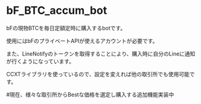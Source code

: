 # bF_BTC_accum_bot
bFの現物BTCを毎日定額定時に購入するbotです。

使用にはbFのプライベートAPIが使えるアカウントが必要です。

また、LineNotifyのトークンを取得することにより、購入時に自分のLineに通知が行くようになっています。

CCXTライブラリを使っているので、設定を変えれば他の取引所でも使用可能です。

#現在、様々な取引所からBestな価格を選定し購入する追加機能実装中
